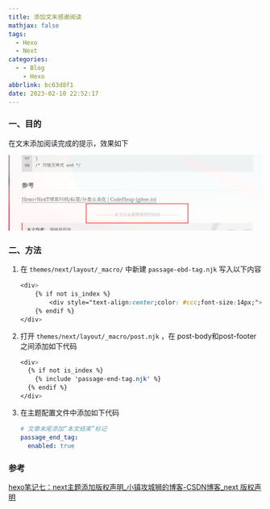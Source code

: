 ```yaml
---
title: 添加文末感谢阅读
mathjax: false
tags:
  - Hexo
  - Next
categories:
  - - Blog
    - Hexo
abbrlink: bc63d8f1
date: 2023-02-10 22:52:17
---
```


### 一、目的

在文末添加阅读完成的提示，效果如下

![image-20230210225417851](添加文末感谢阅读/image-20230210225417851.png)

<!--more-->

### 二、方法

1. 在 `themes/next/layout/_macro/` 中新建 `passage-ebd-tag.njk` 写入以下内容

   ```css
   <div>
       {% if not is_index %}
           <div style="text-align:center;color: #ccc;font-size:14px;">-------------本文结束<i class="fab fa-angellist"></i>感谢您的阅读-------------</div>
       {% endif %}
   </div>
   ```

   

2. 打开 `themes/next/layout/_macro/post.njk` ，在 post-body和post-footer之间添加如下代码

   ```css
   <div>
     {% if not is_index %}
       {% include 'passage-end-tag.njk' %}
     {% endif %}
   </div>
   ```

   

3. 在主题配置文件中添加如下代码

   ```yaml
   # 文章末尾添加“本文结束”标记
   passage_end_tag:
     enabled: true
   ```

   

### 参考

[hexo笔记七：next主题添加版权声明_小镇攻城狮的博客-CSDN博客_next 版权声明](https://blog.csdn.net/Awt_FuDongLai/article/details/107430942)